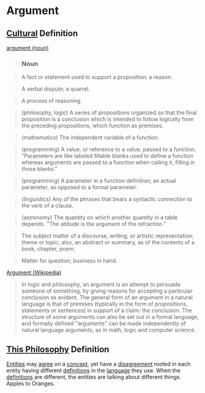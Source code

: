 # Argument

## [Cultural](./culture.md) Definition

<a href="http://en.wiktionary.org/wiki/argument" target="_blank">argument (noun)</a>

> ### Noun

> A fact or statement used to support a proposition; a reason.

> A verbal dispute; a quarrel.

> A process of reasoning.

> (philosophy, logic) A series of propositions organized so that the final proposition is a conclusion which is intended to follow logically from the preceding propositions, which function as premises.

> (mathematics) The independent variable of a function.

> (programming) A value, or reference to a value, passed to a function. "Parameters are like labeled fillable blanks used to define a function whereas arguments are passed to a function when calling it, filling in those blanks."

> (programming) A parameter in a function definition; an actual parameter, as opposed to a formal parameter.

> (linguistics) Any of the phrases that bears a syntactic connection to the verb of a clause.

> (astronomy) The quantity on which another quantity in a table depends. "The altitude is the argument of the refraction."

> The subject matter of a discourse, writing, or artistic representation; theme or topic; also, an abstract or summary, as of the contents of a book, chapter, poem.

> Matter for question; business in hand.

<a href="http://en.wikipedia.org/wiki/Argument" target="_blank">Argument (Wikipedia)</a>

> In logic and philosophy, an argument is an attempt to persuade someone of something, by giving reasons for accepting a particular conclusion as evident. The general form of an argument in a natural language is that of premises (typically in the form of propositions, statements or sentences) in support of a claim: the conclusion. The structure of some arguments can also be set out in a formal language, and formally defined "arguments" can be made independently of natural language arguments, as in math, logic and computer science.

## [This Philosophy](./this-philosophy.md) Definition

[Entities](./entity.md) may [agree](./agree.md) on a [concept](./concept.md), yet have a [disagreement](./disagreement.md) rooted in each entity having different [definitions](./definition.md) in the [language](./language.md) they use. When the [definitions](./definition.md) are different, the entities are talking about different things. Apples to Oranges.
